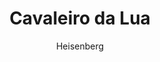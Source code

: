 ---
layout: post
author: Heisenberg
category: Séries
post_date: 2022-04-15
post_modified: 2022-04-15
title: Cavaleiro da Lua
description: 'A série acompanha Steven Grant, um gentil e educado funcionário de uma loja de souvenir, que é atormentado com apagões e memórias de outra vida. Steven descobre que tem transtorno dissociativo de identidade e divide o corpo com o mercenário Marc Spector. À medida que os inimigos de Steven/Marc se voltam para eles, ambos devem navegar em suas complexas identidades enquanto mergulham em um mistério mortal entre os poderosos deuses do Egito.'
poster_path: /jsrrz8leKD79YDPvKW4ssDgEwaE.jpg
tmdb_id: 92749
imdb_id: tt10234724
runtime: 47
release_date: 2022
genres:
  - Ação
  - Fantasia
  - Mistério
  - Drama
casts:
  - Oscar Isaac
  - Ethan Hawke
  - May Calamawy
  - Karim El Hakim
  - F. Murray Abraham
crews:
  - Jeremy Slater
trailer: DFa0evfX96s
certification: 14
adult: false
vote_average: 8.6
vote_count: 272
qualitys:
  - 1080p
  - 720p
audios:
  - Dual Áudio
  - Português
  - Inglês
extensions:
  - mkv
  - mp4
---